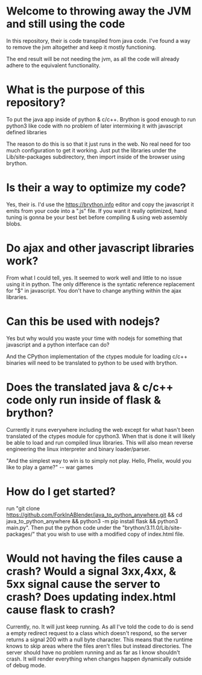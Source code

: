 # Welcome to throwing away the JVM and still using the code

In this repository, their is code transpiled from java code. I've found a way to remove the jvm altogether and keep it mostly functioning.

The end result will be not needing the jvm, as all the code will already adhere to the equivalent functionality.

# What is the purpose of this repository?

To put the java app inside of python & c/c++. Brython is good enough to run python3 like code with no problem of later intermixing it with javascript defined libraries

The reason to do this is so that it just runs in the web. No real need for too much configuration to get it working. Just put the libraries under the Lib/site-packages subdirectory, then import inside of the browser using brython.

# Is their a way to optimize my code?

Yes, their is. I'd use the https://brython.info editor and copy the javascript it emits from your code into a ".js" file. If you want it really optimized, hand tuning is gonna be your best bet before compiling & using web assembly blobs.

# Do ajax and other javascript libraries work?

From what I could tell, yes. It seemed to work well and little to no issue using it in python. The only difference is the syntatic reference replacement for "$" in javascript. You don't have to change anything within the ajax libraries.

# Can this be used with nodejs?

Yes but why would you waste your time with nodejs for something that javascript and a python interface can do?

And the CPython implementation of the ctypes module for loading c/c++ binaries will need to be translated to python to be used with brython.

# Does the translated java & c/c++ code only run inside of flask & brython?

Currently it runs everywhere including the web except for what hasn't been translated of the ctypes module for cpython3. When that is done it will likely be able to load and run compiled linux libraries. This will also mean reverse engineering the linux interpreter and binary loader/parser. 

"And the simplest way to win is to simply not play. Hello, Phelix, would you like to play a game?" -- war games

# How do I get started?

run "git clone https://github.com/ForkInABlender/java_to_python_anywhere.git && cd java_to_python_anywhere && python3 -m pip install flask && python3 main.py". Then
 put the python code under the "brython/3.11.0/Lib/site-packages/" that you wish to use with a modified copy of index.html file.

# Would not having the files cause a crash? Would a signal 3xx,4xx, & 5xx signal cause the server to crash? Does updating index.html cause flask to crash?

Currently, no. It will just keep running. As all I've told the code to do is send a empty redirect request to a class which doesn't respond, so the server returns
 a signal 200 with a null byte character. This means that the runtime knows to skip areas where the files aren't files but instead directories. The server should
  have no problem running and as far as I know shouldn't crash. It will render everything when changes happen dynamically outside of debug mode.
